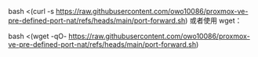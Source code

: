 
bash <(curl -s https://raw.githubusercontent.com/owo10086/proxmox-ve-pre-defined-port-nat/refs/heads/main/port-forward.sh)
或者使用 wget：

bash <(wget -qO- https://raw.githubusercontent.com/owo10086/proxmox-ve-pre-defined-port-nat/refs/heads/main/port-forward.sh)
